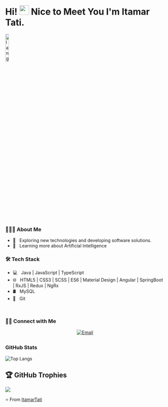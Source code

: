 
# Hi! <img src="https://media.giphy.com/media/hvRJCLFzcasrR4ia7z/giphy.gif" width="30px"> Nice to Meet You I'm Itamar Tati.

<p align="left"><img width=15%" src="https://github.com/alansmathew/alansmathew/raw/master/lang.gif" alt="lang image here" /></p>

<h3> 👨🏻‍💻 About Me </h3>

- 🤔 &nbsp; Exploring new technologies and developing software solutions.
- 🌱 &nbsp; Learning more about Artificial Intelligence

<h3>🛠 Tech Stack</h3>

- 💻 &nbsp; Java | JavaScript | TypeScript 
- 🌐 &nbsp; HTML5 | CSS3 | SCSS | ES6 | Material Design | Angular | SpringBoot | RxJS | Redux | NgRx 
- 🛢 &nbsp; MySQL
- 🔧 &nbsp; Git 

<br/>

<h3> 🤝🏻 Connect with Me </h3>

<p align="center">
<a href="mailto:itamar.softwaredeveloper@gmail.com"><img alt="Email" src="https://img.shields.io/badge/Email-itamar.softwaredeveloper@gmail.com-blue?style=flat-square&logo=gmail"></a>
</p>


## <h3 align="left">GitHub Stats</h3>
  
![Top Langs](https://github-readme-stats.vercel.app/api/top-langs/?username=ItamarTati&layout=compact&title_color=007bff&text_color=e7e7e7&icon_color=007bff&bg_color=171c28)
  
## 🏆 GitHub Trophies

![](https://github-profile-trophy.vercel.app/?username=ItamarTati&theme=discord&no-frame=true&no-bg=false&margin-w=)

⭐️ From [ItamarTati](https://github.com/ItamarTati)
